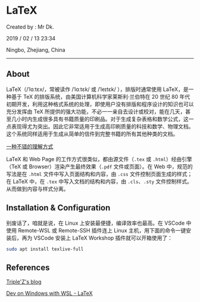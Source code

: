 # LaTeX

Created by : Mr Dk.

2019 / 02 / 13 23:34

Ningbo, Zhejiang, China

---

## About

LaTeX（/ˈlɑːtɛx/，常被读作 /ˈlɑːtɛk/ 或 /ˈleɪtɛk/ ），排版时通常使用 LaTeX，是一种基于 TeX 的排版系统，由美国计算机科学家莱斯利·兰伯特在 20 世纪 80 年代初期开发，利用这种格式系统的处理，即使用户没有排版和程序设计的知识也可以充分发挥由 TeX 所提供的强大功能，不必一一亲自去设计或校对，能在几天，甚至几小时内生成很多具有书籍质量的印刷品。对于生成复杂表格和数学公式，这一点表现得尤为突出。因此它非常适用于生成高印刷质量的科技和数学、物理文档。这个系统同样适用于生成从简单的信件到完整书籍的所有其他种类的文档。

[一种不错的理解方式](https://blog.csdn.net/shujuelin/article/details/79340373)

LaTeX 和 Web Page 的工作方式很类似，都由源文件（`.tex` 或 `.html`）经由引擎（TeX 或 Browser）渲染产生最终效果（`.pdf` 文件或页面）。在 Web 中，规范的写法是在 `.html` 文件中写入页面结构和内容，由 `.css` 文件控制页面生成的样式；在 LaTeX 中，在 `.tex` 中写入文档的结构和内容，由 `.cls`、`.sty` 文件控制样式。从而做到内容与样式分离。

## Installation & Configuration

别废话了，咱就是说，在 Linux 上安装最便捷，编译效率也最高。在 VSCode 中使用 Remote-WSL 或 Remote-SSH 插件连上 Linux 主机，用下面的命令一键安装后，再为 VSCode 安装上 LaTeX Workshop 插件就可以开箱使用了：

```bash
sudo apt install texlive-full
```

## References

[Triple'Z's blog](https://blog.triplez.cn/build-a-great-latex-workflow/)

[Dev on Windows with WSL - LaTeX](https://dowww.spencerwoo.com/3-vscode/3-5-latex.html)
